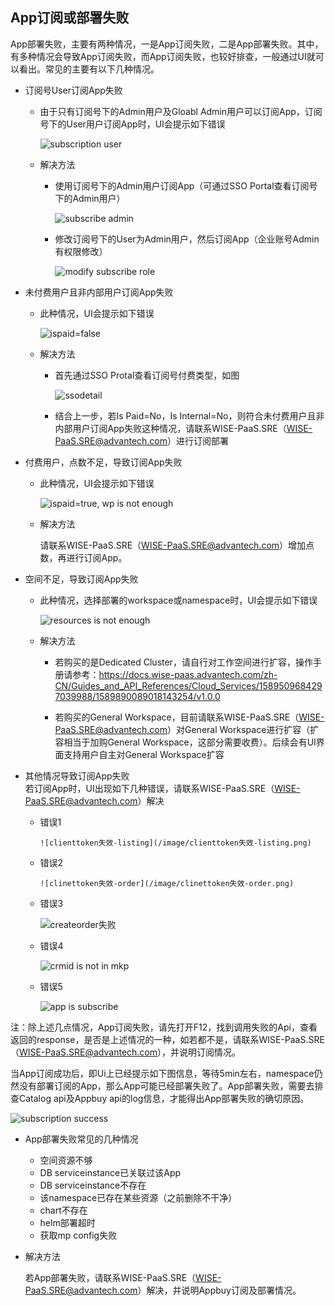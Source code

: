 ## App订阅或部署失败

App部署失败，主要有两种情况，一是App订阅失败，二是App部署失败。其中，有多种情况会导致App订阅失败，而App订阅失败，也较好排查，一般通过UI就可以看出。常见的主要有以下几种情况。

- 订阅号User订阅App失败  

    - 由于只有订阅号下的Admin用户及Gloabl Admin用户可以订阅App，订阅号下的User用户订阅App时，UI会提示如下错误
 
       ![subscription user](/image/subscription-user.png)
     
    - 解决方法

      - 使用订阅号下的Admin用户订阅App（可通过SSO Portal查看订阅号下的Admin用户）

        ![subscribe admin](/image/subscribe-admin.png)

      - 修改订阅号下的User为Admin用户，然后订阅App（企业账号Admin有权限修改）

        ![modify subscribe role](/image/modify-subscribe-role.png)

- 未付费用户且非内部用户订阅App失败

    - 此种情况，UI会提示如下错误

         ![ispaid=false](/image/ispaid=false.png)

    - 解决方法

      - 首先通过SSO Protal查看订阅号付费类型，如图

          ![ssodetail](/image/ssodetail.png)

      - 结合上一步，若Is Paid=No，Is Internal=No，则符合未付费用户且非内部用户订阅App失败这种情况，请联系WISE-PaaS.SRE（WISE-PaaS.SRE@advantech.com）进行订阅部署

- 付费用户，点数不足，导致订阅App失败

    - 此种情况，UI会提示如下错误

       ![ispaid=true, wp is not enough](/image/ispaid=truewp-is-not-enough.png)

    - 解决方法

        请联系WISE-PaaS.SRE（WISE-PaaS.SRE@advantech.com）增加点数，再进行订阅App。

- 空间不足，导致订阅App失败  

    - 此种情况，选择部署的workspace或namespace时，UI会提示如下错误

       ![resources is not enough](/image/resources-is-not-enough.png)

    - 解决方法

      - 若购买的是Dedicated Cluster，请自行对工作空间进行扩容，操作手册请参考：https://docs.wise-paas.advantech.com/zh-CN/Guides_and_API_References/Cloud_Services/1589509684297039988/1589890089018143254/v1.0.0   

      - 若购买的General Workspace，目前请联系WISE-PaaS.SRE（WISE-PaaS.SRE@advantech.com）对General Workspace进行扩容（扩容相当于加购General Workspace，这部分需要收费）。后续会有UI界面支持用户自主对General Workspace扩容

- 其他情况导致订阅App失败  
    若订阅App时，UI出现如下几种错误，请联系WISE-PaaS.SRE（WISE-PaaS.SRE@advantech.com）解决
    - 错误1

          ![clienttoken失效-listing](/image/clienttoken失效-listing.png)

    - 错误2

          ![clinettoken失效-order](/image/clinettoken失效-order.png)

    - 错误3

        ![createorder失败](/image/createorder失败.png)

    - 错误4

       ![crmid is not in mkp](/image/crmid-is-not-in-mkp.png)

    - 错误5

       ![app is subscribe](/image/app-is-subscribe.png)

注：除上述几点情况，App订阅失败，请先打开F12，找到调用失败的Api，查看返回的response，是否是上述情况的一种，如若都不是，请联系WISE-PaaS.SRE（WISE-PaaS.SRE@advantech.com），并说明订阅情况。

当App订阅成功后，即Ui上已经提示如下图信息，等待5min左右，namespace仍然没有部署订阅的App，那么App可能已经部署失败了。App部署失败，需要去排查Catalog api及Appbuy api的log信息，才能得出App部署失败的确切原因。

 ![subscription success](/image/subscription-success.png)

- App部署失败常见的几种情况
  - 空间资源不够
  - DB serviceinstance已关联过该App
  - DB serviceinstance不存在
  - 该namespace已存在某些资源（之前删除不干净）
  - chart不存在
  - helm部署超时
  - 获取mp config失败

- 解决方法

  若App部署失败，请联系WISE-PaaS.SRE（WISE-PaaS.SRE@advantech.com）解决，并说明Appbuy订阅及部署情况。


